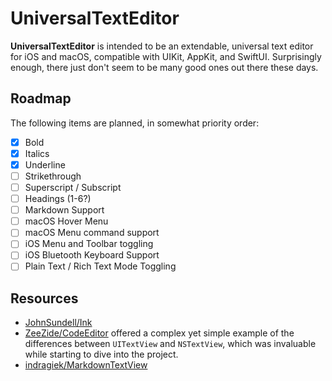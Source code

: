 # UniversalTextEditor

**UniversalTextEditor** is intended to be an extendable, universal text editor for iOS and macOS, compatible with UIKit, AppKit, and SwiftUI. Surprisingly enough, there just don't seem to be many good ones out there these days.

## Roadmap

The following items are planned, in somewhat priority order:

- [x] Bold
- [x] Italics
- [x] Underline
- [ ] Strikethrough
- [ ] Superscript / Subscript
- [ ] Headings (1-6?)
- [ ] Markdown Support
- [ ] macOS Hover Menu
- [ ] macOS Menu command support
- [ ] iOS Menu and Toolbar toggling
- [ ] iOS Bluetooth Keyboard Support
- [ ] Plain Text / Rich Text Mode Toggling

## Resources

- [JohnSundell/Ink](https://github.com/JohnSundell/Ink)
- [ZeeZide/CodeEditor](https://github.com/ZeeZide/CodeEditor/) offered a complex yet simple example of the differences between `UITextView` and `NSTextView`, which was invaluable while starting to dive into the project.
- [indragiek/MarkdownTextView](https://github.com/indragiek/MarkdownTextView)

